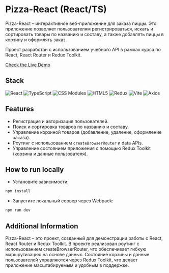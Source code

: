 # Pizza-React (React/TS)

Pizza-React – интерактивное веб-приложение для заказа пиццы. Это приложение позволяет пользователям регистрироваться, искать и сортировать товары по названию и составу, а также добавлять пиццы в корзину и оформлять заказ.

Проект разработан с использованием учебного API в рамках курса по React, React Router и Redux Toolkit.

[Check the Live Demo](https://pizza.2923733-lt72291.twc1.net)

## Stack

![React](https://img.shields.io/badge/react-%2320232a.svg?style=for-the-badge&logo=react&logoColor=%2361DAFB)
![TypeScript](https://img.shields.io/badge/typescript-%23007ACC.svg?style=for-the-badge&logo=typescript&logoColor=white)
![CSS Modules](https://img.shields.io/badge/css--modules-%231572B6.svg?style=for-the-badge&logo=css3&logoColor=white)
![HTML5](https://img.shields.io/badge/html5-%23E34F26.svg?style=for-the-badge&logo=html5&logoColor=white)
![Redux](https://img.shields.io/badge/redux-%23593d88.svg?style=for-the-badge&logo=redux&logoColor=white)
![Vite](https://img.shields.io/badge/vite-%23646CFF.svg?style=for-the-badge&logo=vite&logoColor=white)
![Axios](https://img.shields.io/badge/axios-%235A29E4.svg?style=for-the-badge&logo=axios&logoColor=white)

## Features

- Регистрация и авторизация пользователей.
- Поиск и сортировка товаров по названию и составу.
- Управление корзиной товаров (добавление, удаление, оформление заказа).
- Роутинг с использованием `createBrowserRouter` и data APIs.
- Управление состоянием приложения с помощью Redux Toolkit (корзина и данные пользователя).

## How to run locally

- Установите зависимости:

```bash
npm install
```

- Запустите локальный сервер через Webpack:

```bash
npm run dev
```

## Additional Information

Pizza-React – это проект, созданный для демонстрации работы с React, React Router и Redux Toolkit. В проекте реализован роутинг с использованием createBrowserRouter, что обеспечивает гибкую маршрутизацию на основе данных. Состояние корзины и данные пользователей управляются через Redux Toolkit, что делает приложение масштабируемым и удобным в поддержке.
